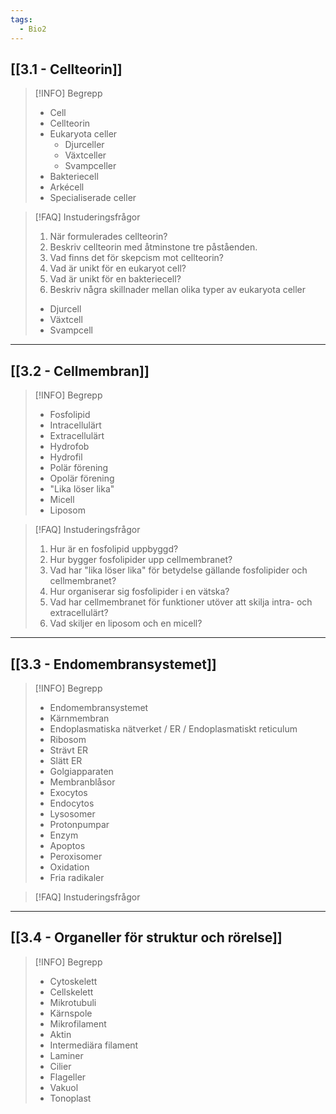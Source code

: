 ```yaml
---
tags:
  - Bio2
---
```

## [[3.1 - Cellteorin]]

>[!INFO] Begrepp
>- Cell
>- Cellteorin
>- Eukaryota celler
>	- Djurceller
>	- Växtceller
>	- Svampceller
>- Bakteriecell
>- Arkécell
>- Specialiserade celler

>[!FAQ] Instuderingsfrågor
>1. När formulerades cellteorin?
>2. Beskriv cellteorin med åtminstone tre påståenden.
>3. Vad finns det för skepcism mot cellteorin?
>4. Vad är unikt för en eukaryot cell?
>5. Vad är unikt för en bakteriecell?
>6. Beskriv några skillnader mellan olika typer av eukaryota celler
>	- Djurcell
>	- Växtcell
>	- Svampcell

---

## [[3.2 - Cellmembran]]

>[!INFO] Begrepp
>- Fosfolipid
>- Intracellulärt
>- Extracellulärt
>- Hydrofob
>- Hydrofil
>- Polär förening
>- Opolär förening
>- "Lika löser lika"
>- Micell
>- Liposom

>[!FAQ] Instuderingsfrågor
>1. Hur är en fosfolipid uppbyggd?
>2. Hur bygger fosfolipider upp cellmembranet?
>3. Vad har "lika löser lika" för betydelse gällande fosfolipider och cellmembranet?
>4. Hur organiserar sig fosfolipider i en vätska?
>5. Vad har cellmembranet för funktioner utöver att skilja intra- och extracellulärt?
>6. Vad skiljer en liposom och en micell?


---

## [[3.3 - Endomembransystemet]]


>[!INFO] Begrepp
>- Endomembransystemet
>- Kärnmembran
>- Endoplasmatiska nätverket / ER / Endoplasmatiskt reticulum
>- Ribosom
>- Strävt ER
>- Slätt ER
>- Golgiapparaten
>- Membranblåsor
>- Exocytos
>- Endocytos
>- Lysosomer
>- Protonpumpar
>- Enzym
>- Apoptos
>- Peroxisomer
>- Oxidation
>- Fria radikaler

>[!FAQ] Instuderingsfrågor

---

## [[3.4 - Organeller för struktur och rörelse]]


>[!INFO] Begrepp
>- Cytoskelett
>- Cellskelett
>- Mikrotubuli
>- Kärnspole
>- Mikrofilament
>- Aktin
>- Intermediära filament
>- Laminer
>- Cilier
>- Flageller
>- Vakuol
>- Tonoplast


